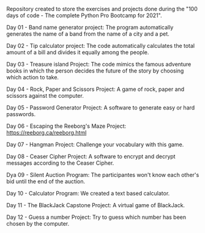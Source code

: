 Repository created to store the exercises and projects done during the "100 days of code - The complete Python Pro Bootcamp for 
2021".

Day 01 - Band name generator project: The program automatically generates the name of a band from the name of a city and a pet.

Day 02 - Tip calculator project: The code automatically calculates the total amount of a bill and divides it equally among the people.

Day 03 - Treasure island Project: The code mimics the famous adventure books in which the person decides the future of the story by choosing which action to take.

Day 04 - Rock, Paper and Scissors Project: A game of rock, paper and scissors against the computer.

Day 05 - Password Generator Project: A software to generate easy or hard passwords.

Day 06 - Escaping the Reeborg's Maze Project: https://reeborg.ca/reeborg.html

Day 07 - Hangman Project: Challenge your vocabulary with this game.

Day 08 - Ceaser Cipher Project: A software to encrypt and decrypt messages according to the Ceaser Cipher.

Dya 09 - Silent Auction Program: The participantes won't know each other's bid until the end of the auction.

Day 10 - Calculator Program: We created a text based calculator.

Day 11 - The BlackJack Capstone Project: A virtual game of BlackJack.

Day 12 - Guess a number Project: Try to guess which number has been chosen by the computer.